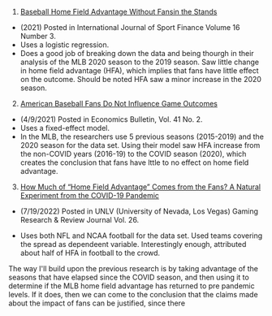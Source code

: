 1. [Baseball Home Field Advantage Without Fansin the Stands](https://web.s.ebscohost.com/ehost/detail/detail?vid=0&sid=feb34e80-fe84-4937-9fa9-142d3d7445b2%40redis&bdata=JkF1dGhUeXBlPXNzbyZzaXRlPWVob3N0LWxpdmUmc2NvcGU9c2l0ZQ%3d%3d#db=ofm&AN=152195355)
- (2021) Posted in International Journal of Sport Finance Volume 16 Number 3. 
- Uses a logistic regression. 
- Does a good job of breaking down the data and being thourgh in their analysis of the MLB 2020 season to the 2019 season. Saw little change in home field advantage (HFA), which implies that fans have little effect on the outcome. Should be noted HFA saw a minor increase in the 2020 season.
2. [American Baseball Fans Do Not Influence Game Outcomes](http://www.accessecon.com/Pubs/EB/2021/Volume41/EB-21-V41-I2-P67.pdf)
- (4/9/2021) Posted in Economics Bulletin, Vol. 41 No. 2. 
- Uses a fixed-effect model.
- In the MLB, the researchers use 5 previous seasons (2015-2019) and the 2020 season for the data set. Using their model saw HFA increase from the non-COVID years (2016-19) to the COVID season (2020), which creates the conclusion that fans have lttle to no effect on home field advantage.
3. [How Much of “Home Field Advantage” Comes from the Fans? A Natural Experiment from the COVID-19 Pandemic](https://digitalscholarship.unlv.edu/cgi/viewcontent.cgi?article=1468&context=grrj)
- (7/19/2022) Posted in UNLV (University of Nevada, Los Vegas) Gaming Research & Review Journal Vol. 26.

- Uses both NFL and NCAA football for the data set. Used teams covering the spread as dependeent variable. Interestingly enough, attributed about half of HFA in football to the crowd. 


The way I'll build upon the previous research is by taking advantage of the seasons that have elapsed since the COVID season, and then using it to determine if the MLB home field advantage has returned to pre pandemic levels. If it does, then we can come to the conclusion that the claims made about the impact of fans can be justified, since there 

